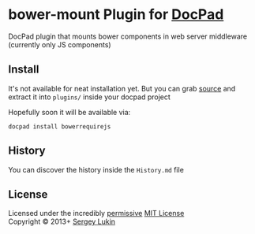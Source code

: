 # bower-mount Plugin for [DocPad](http://docpad.org)
DocPad plugin that mounts bower components in web server middleware (currently
only JS components)



## Install

It's not available for neat installation yet. But you can grab
[source](https://github.com/sergeylukin/docpad-plugin-bowermount/archive/master.zip)
and extract it into `plugins/` inside your docpad project

Hopefully soon it will be available via:

```
docpad install bowerrequirejs
```



## History
You can discover the history inside the `History.md` file



## License

Licensed under the incredibly [permissive](http://en.wikipedia.org/wiki/Permissive_free_software_licence) [MIT License](http://creativecommons.org/licenses/MIT/)
<br/>Copyright &copy; 2013+ [Sergey Lukin](http://sergeylukin.com)
